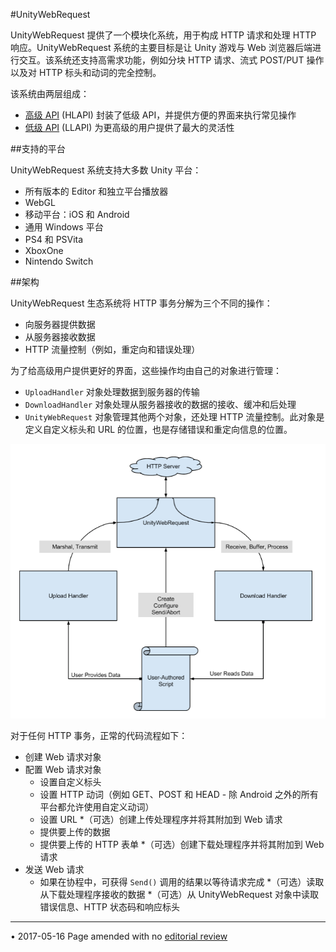 #UnityWebRequest

UnityWebRequest 提供了一个模块化系统，用于构成 HTTP 请求和处理 HTTP 响应。UnityWebRequest 系统的主要目标是让 Unity 游戏与 Web 浏览器后端进行交互。该系统还支持高需求功能，例如分块 HTTP 请求、流式 POST/PUT 操作以及对 HTTP 标头和动词的完全控制。

该系统由两层组成：

* [高级 API](UnityWebRequest-HLAPI.html) (HLAPI) 封装了低级 API，并提供方便的界面来执行常见操作
* [低级 API](UnityWebRequest-LLAPI.html) (LLAPI) 为更高级的用户提供了最大的灵活性

##支持的平台

UnityWebRequest 系统支持大多数 Unity 平台：

* 所有版本的 Editor 和独立平台播放器
* WebGL
* 移动平台：iOS 和 Android
* 通用 Windows 平台
* PS4 和 PSVita
* XboxOne
* Nintendo Switch

##架构

UnityWebRequest 生态系统将 HTTP 事务分解为三个不同的操作：

* 向服务器提供数据
* 从服务器接收数据
* HTTP 流量控制（例如，重定向和错误处理）

为了给高级用户提供更好的界面，这些操作均由自己的对象进行管理：

* `UploadHandler` 对象处理数据到服务器的传输
* `DownloadHandler` 对象处理从服务器接收的数据的接收、缓冲和后处理
* `UnityWebRequest` 对象管理其他两个对象，还处理 HTTP 流量控制。此对象是定义自定义标头和 URL 的位置，也是存储错误和重定向信息的位置。

![](../uploads/Main/UnityWebRequestArchitecture.png) 

对于任何 HTTP 事务，正常的代码流程如下：

* 创建 Web 请求对象
* 配置 Web 请求对象
    * 设置自定义标头
    * 设置 HTTP 动词（例如 GET、POST 和 HEAD - 除 Android 之外的所有平台都允许使用自定义动词）
    * 设置 URL
*（可选）创建上传处理程序并将其附加到 Web 请求
    * 提供要上传的数据
    * 提供要上传的 HTTP 表单
*（可选）创建下载处理程序并将其附加到 Web 请求
* 发送 Web 请求
    * 如果在协程中，可获得 ``Send()`` 调用的结果以等待请求完成
*（可选）读取从下载处理程序接收的数据
*（可选）从 UnityWebRequest 对象中读取错误信息、HTTP 状态码和响应标头

---

<span class="page-edit">• 2017-05-16  Page amended with no [editorial review](DocumentationEditorialReview.html)
</span><br/>
